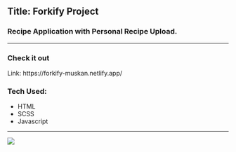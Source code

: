 <h2>Title: Forkify Project</h2>
        <h3>Recipe Application with Personal Recipe Upload.</h3>
    <hr>

 <h3>Check it out</h3>
    Link: https://forkify-muskan.netlify.app/
    <br>    
    
 <h3>Tech Used: </h3>
 <ul>
        <li> HTML </li>
        <li> SCSS </li>
        <li> Javascript </li>
        </ul>
 <hr>
    
 
![](https://komarev.com/ghpvc/?username=muskan3001&color=blueviolet&label=Views)

